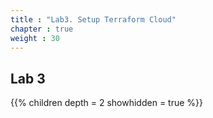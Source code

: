 ```yaml
---
title : "Lab3. Setup Terraform Cloud"
chapter : true
weight : 30
---
```



## Lab 3

{{% children depth = 2 showhidden = true %}}